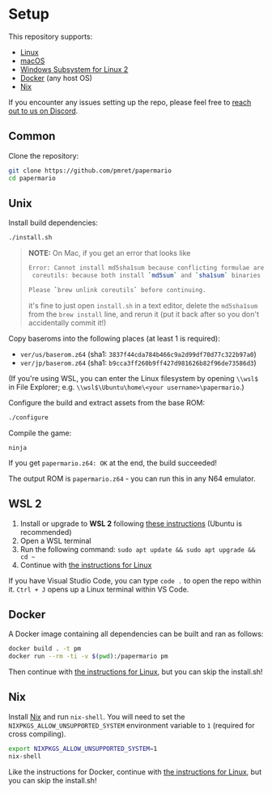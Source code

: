 # Setup

This repository supports:

- [Linux](#unix)
- [macOS](#unix)
- [Windows Subsystem for Linux 2](#wsl-2)
- [Docker](#docker) (any host OS)
- [Nix](#nix)

If you encounter any issues setting up the repo, please feel free to [reach out to us on Discord](https://discord.gg/urUm3VG).

## Common

Clone the repository:
```sh
git clone https://github.com/pmret/papermario
cd papermario
```

## Unix

Install build dependencies:
```sh
./install.sh
```

> **NOTE:** On Mac, if you get an error that looks like
> 
>```sh
>Error: Cannot install md5sha1sum because conflicting formulae are installed.
>  coreutils: because both install `md5sum` and `sha1sum` binaries
>
>Please `brew unlink coreutils` before continuing.
>```
>
>it's fine to just open `install.sh` in a text editor, delete the `md5sha1sum` from the `brew install` line, and rerun it (put it back after so you don't accidentally commit it!)

Copy baseroms into the following places (at least 1 is required):

* `ver/us/baserom.z64` (sha1: `3837f44cda784b466c9a2d99df70d77c322b97a0`)
* `ver/jp/baserom.z64` (sha1: `b9cca3ff260b9ff427d981626b82f96de73586d3`)

(If you're using WSL, you can enter the Linux filesystem by opening `\\wsl$` in File Explorer; e.g. `\\wsl$\Ubuntu\home\<your username>\papermario`.)

Configure the build and extract assets from the base ROM:
```sh
./configure
```

Compile the game:
```
ninja
```

If you get `papermario.z64: OK` at the end, the build succeeded!

The output ROM is `papermario.z64` - you can run this in any N64 emulator.


## WSL 2

1. Install or upgrade to **WSL 2** following [these instructions](https://aka.ms/wsl2-install) (Ubuntu is recommended)
2. Open a WSL terminal
3. Run the following command: `sudo apt update && sudo apt upgrade && cd ~`
4. Continue with [the instructions for Linux](#unix)

If you have Visual Studio Code, you can type `code .` to open the repo within it.
`Ctrl + J` opens up a Linux terminal within VS Code.


## Docker

A Docker image containing all dependencies can be built and ran as follows:
```sh
docker build . -t pm
docker run --rm -ti -v $(pwd):/papermario pm
```

Then continue with [the instructions for Linux](#unix), but you can skip the install.sh!

## Nix

Install [Nix](https://nixos.org/download.html) and run `nix-shell`. You will need to set the `NIXPKGS_ALLOW_UNSUPPORTED_SYSTEM` environment variable to `1` (required for cross compiling).

```sh
export NIXPKGS_ALLOW_UNSUPPORTED_SYSTEM=1
nix-shell
```

Like the instructions for Docker, continue with [the instructions for Linux](#unix), but you can skip the install.sh!

